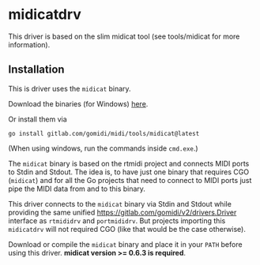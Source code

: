 # midicatdrv

This driver is based on the slim midicat tool (see tools/midicat for more information).

## Installation

This is driver uses the `midicat` binary.

Download the binaries (for Windows) [here](https://gitlab.com/gomidi/midi/-/releases/v2.1.1).

Or install them via 

    go install gitlab.com/gomidi/midi/tools/midicat@latest

(When using windows, run the commands inside `cmd.exe`.)

The `midicat` binary is based on the rtmidi project and connects MIDI ports to Stdin and Stdout.
The idea is, to have just one binary that requires CGO (`midicat`) and for all the Go projects that need
to connect to MIDI ports just pipe the MIDI data from and to this binary.

This driver connects to the `midicat` binary via Stdin and Stdout while providing the same unified https://gitlab.com/gomidi/v2/drivers.Driver interface as `rtmididrv` and `portmididrv`. But projects importing this `midicatdrv` will not required CGO
(like that would be the case otherwise).

Download or compile the `midicat` binary and place it in your `PATH` before using this driver.
**midicat version >= 0.6.3 is required**.
